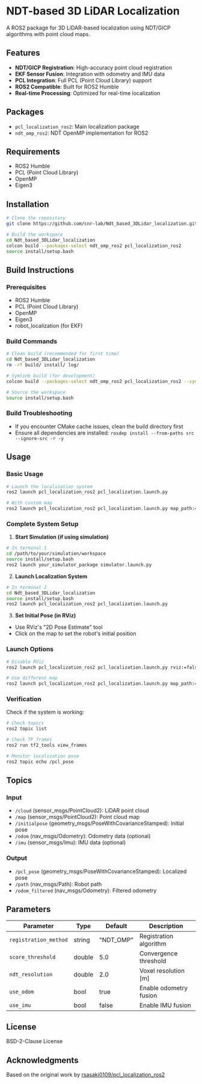 # NDT-based 3D LiDAR Localization

A ROS2 package for 3D LiDAR-based localization using NDT/GICP algorithms with point cloud maps.

## Features

- **NDT/GICP Registration**: High-accuracy point cloud registration
- **EKF Sensor Fusion**: Integration with odometry and IMU data
- **PCL Integration**: Full PCL (Point Cloud Library) support
- **ROS2 Compatible**: Built for ROS2 Humble
- **Real-time Processing**: Optimized for real-time localization

## Packages

- `pcl_localization_ros2`: Main localization package
- `ndt_omp_ros2`: NDT OpenMP implementation for ROS2

## Requirements

- ROS2 Humble
- PCL (Point Cloud Library)
- OpenMP
- Eigen3

## Installation

```bash
# Clone the repository
git clone https://github.com/cnr-lab/Ndt_based_3DLidar_localization.git

# Build the workspace
cd Ndt_based_3DLidar_localization
colcon build --packages-select ndt_omp_ros2 pcl_localization_ros2
source install/setup.bash
```

## Build Instructions

### Prerequisites
- ROS2 Humble
- PCL (Point Cloud Library)
- OpenMP
- Eigen3
- robot_localization (for EKF)

### Build Commands

```bash
# Clean build (recommended for first time)
cd Ndt_based_3DLidar_localization
rm -rf build/ install/ log/

# Symlink build (for development)
colcon build --packages-select ndt_omp_ros2 pcl_localization_ros2 --symlink-install

# Source the workspace
source install/setup.bash
```

### Build Troubleshooting
- If you encounter CMake cache issues, clean the build directory first
- Ensure all dependencies are installed: `rosdep install --from-paths src --ignore-src -r -y`

## Usage

### Basic Usage

```bash
# Launch the localization system
ros2 launch pcl_localization_ros2 pcl_localization.launch.py

# With custom map
ros2 launch pcl_localization_ros2 pcl_localization.launch.py map_path:=/path/to/your/map.pcd
```

### Complete System Setup

1. **Start Simulation (if using simulation)**
```bash
# In terminal 1
cd /path/to/your/simulation/workspace
source install/setup.bash
ros2 launch your_simulator_package simulator.launch.py
```

2. **Launch Localization System**
```bash
# In terminal 2
cd Ndt_based_3DLidar_localization
source install/setup.bash
ros2 launch pcl_localization_ros2 pcl_localization.launch.py
```

3. **Set Initial Pose (in RViz)**
- Use RViz's "2D Pose Estimate" tool
- Click on the map to set the robot's initial position

### Launch Options

```bash
# Disable RViz
ros2 launch pcl_localization_ros2 pcl_localization.launch.py rviz:=false

# Use different map
ros2 launch pcl_localization_ros2 pcl_localization.launch.py map_path:=/path/to/map.pcd
```

### Verification

Check if the system is working:
```bash
# Check topics
ros2 topic list

# Check TF frames
ros2 run tf2_tools view_frames

# Monitor localization pose
ros2 topic echo /pcl_pose
```

## Topics

### Input
- `/cloud` (sensor_msgs/PointCloud2): LiDAR point cloud
- `/map` (sensor_msgs/PointCloud2): Point cloud map
- `/initialpose` (geometry_msgs/PoseWithCovarianceStamped): Initial pose
- `/odom` (nav_msgs/Odometry): Odometry data (optional)
- `/imu` (sensor_msgs/Imu): IMU data (optional)

### Output
- `/pcl_pose` (geometry_msgs/PoseWithCovarianceStamped): Localized pose
- `/path` (nav_msgs/Path): Robot path
- `/odom_filtered` (nav_msgs/Odometry): Filtered odometry

## Parameters

| Parameter | Type | Default | Description |
|-----------|------|---------|-------------|
| `registration_method` | string | "NDT_OMP" | Registration algorithm |
| `score_threshold` | double | 5.0 | Convergence threshold |
| `ndt_resolution` | double | 2.0 | Voxel resolution [m] |
| `use_odom` | bool | true | Enable odometry fusion |
| `use_imu` | bool | false | Enable IMU fusion |

## License

BSD-2-Clause License

## Acknowledgments

Based on the original work by [rsasaki0109/pcl_localization_ros2](https://github.com/rsasaki0109/pcl_localization_ros2)
